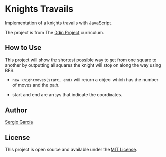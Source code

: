# Knights Travails

Implementation of a knights travails with JavaScript.

The project is from The [Odin Project](https://www.theodinproject.com/lessons/javascript-knights-travails) curriculum.

## How to Use

This project will show the shortest possible way to get from one square to another by outputting all squares the knight will stop on along the way using BFS.

- ``new knightMoves(start, end)`` will return a object which has the number of moves and the path.

- start and end are arrays that indicate the coordinates.



## Author

[Sergio García](https://github.com/sergiogarciiam)

## License

This project is open source and available under the [MIT License](./LICENSE).